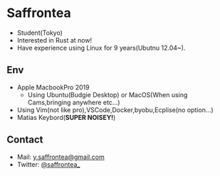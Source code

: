 <!---
Saffrontea/Saffrontea is a ✨ special ✨ repository because its `README.md` (this file) appears on your GitHub profile.
You can click the Preview link to take a look at your changes.
--->
# Saffrontea

- Student(Tokyo)
- Interested in Rust at now!
- Have experience using Linux for 9 years(Ubutnu 12.04~).

## Env

- Apple MacbookPro 2019
  - Using Ubuntu(Budgie Desktop) or MacOS(When using Cams,bringing anywhere etc...)
- Using Vim(not like pro),VSCode,Docker,byobu,Ecplise(no option...)
- Matias Keybord(**SUPER NOISEY!**)

## Contact

- Mail: [y.saffrontea@gmail.com](mailto:y.saffrontea@gmail.com)
- Twitter: [@saffrontea_](https://www.twitter.com/saffrontea_)
